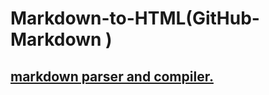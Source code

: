 # Markdown-to-HTML(GitHub-Markdown )

## [ markdown parser and compiler.](https://github.com/xgqfrms-GitHub/marked)
